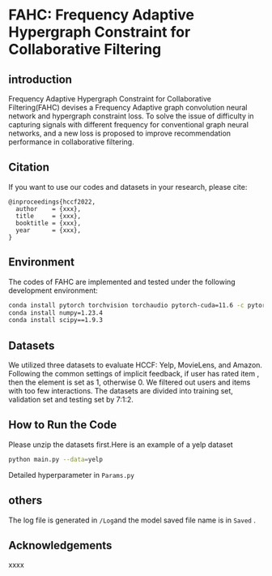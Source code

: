 # FAHC: Frequency Adaptive Hypergraph Constraint for Collaborative Filtering

## introduction
Frequency Adaptive Hypergraph Constraint for Collaborative Filtering(FAHC) devises a Frequency Adaptive graph convolution neural network and hypergraph constraint loss. 
To solve the issue of difficulty in capturing signals with different frequency for conventional graph neural networks, and a new loss is proposed to improve recommendation performance in collaborative filtering.


## Citation
If you want to use our codes and datasets in your research, please cite:
```text
@inproceedings{hccf2022,
  author    = {xxx},
  title     = {xxx},
  booktitle = {xxx},
  year      = {xxx},
}
```

## Environment
The codes of FAHC are implemented and tested under the following development environment:
```bash
conda install pytorch torchvision torchaudio pytorch-cuda=11.6 -c pytorch -c nvidia
conda install numpy=1.23.4
conda install scipy==1.9.3
```

## Datasets
We utilized three datasets to evaluate HCCF: Yelp, MovieLens, and Amazon. Following the common settings of implicit feedback, if user has rated item , then the element is set as 1, otherwise 0. We filtered out users and items with too few interactions. The datasets are divided into training set, validation set and testing set by 7:1:2.
## How to Run the Code
Please unzip the datasets first.Here is an example of a yelp dataset
```bash
python main.py --data=yelp
```
Detailed hyperparameter in `Params.py`


## others

The log file is generated in `/Log`and the model saved file name is in `Saved` .

## Acknowledgements
xxxx
